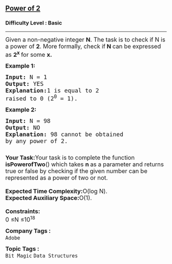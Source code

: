 <h2><a href="https://practice.geeksforgeeks.org/problems/power-of-2-1587115620/1?page=1&status[]=unsolved&sortBy=submissions">Power of 2</a></h2><h3>Difficulty Level : Basic</h3><hr><div class="problems_problem_content__Xm_eO"><p><span style="font-size:18px">Given a non-negative integer <strong>N</strong>. The task is to check if N is a power of <strong>2</strong>. More formally, check if<strong> N </strong>can be expressed as <strong>2<sup>x</sup> </strong>for some <strong>x.</strong></span></p>

<p><span style="font-size:18px"><strong>Example 1:</strong></span></p>

<pre><span style="font-size:18px"><strong>Input: </strong>N = 1
<strong>Output: </strong>YES
<strong>Explanation:</strong>1 is equal to 2 
raised to 0 (2<sup>0</sup> = 1).</span></pre>

<p><span style="font-size:18px"><strong>Example 2:</strong></span></p>

<pre><span style="font-size:18px"><strong>Input: </strong>N = 98
<strong>Output: </strong>NO
<strong>Explanation: </strong>98 cannot be obtained
by any power of 2.</span></pre>

<p><br>
<span style="font-size:18px"><strong>Your Task:</strong>Your task is to complete the function <strong>isPowerofTwo</strong>() which takes <strong>n </strong>as a parameter and returns true or false by checking if the given number can be represented as a power of two or not.<br>
<br>
<strong>Expected Time Complexity:</strong>O(log N).<br>
<strong>Expected Auxiliary Space:</strong>O(1).<br>
<br>
<strong>Constraints:</strong><br>
0 ≤N ≤10<sup>18</sup></span></p>
</div><p><span style=font-size:18px><strong>Company Tags : </strong><br><code>Adobe</code>&nbsp;<br><p><span style=font-size:18px><strong>Topic Tags : </strong><br><code>Bit Magic</code>&nbsp;<code>Data Structures</code>&nbsp;